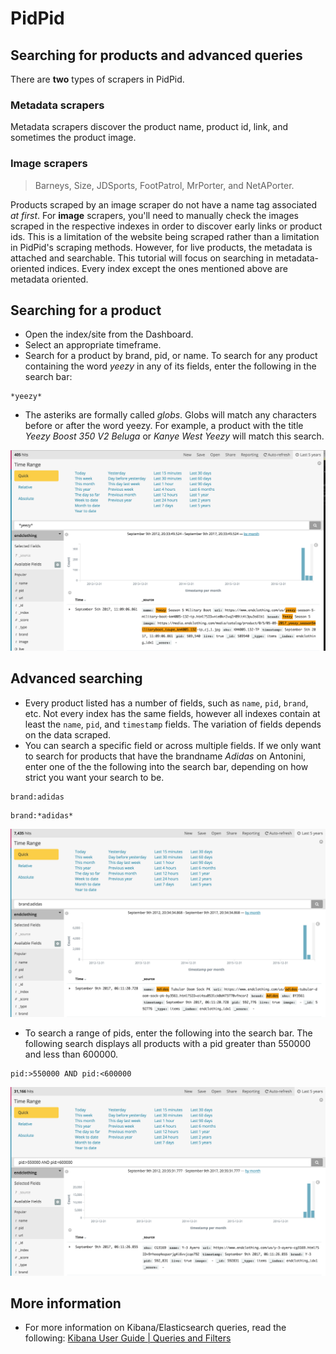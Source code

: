 # PidPid

## Searching for products and advanced queries

There are **two** types of scrapers in PidPid. 

### Metadata scrapers
Metadata scrapers discover the product name, product id, link, and sometimes the product image.

### Image scrapers
> Barneys, Size, JDSports, FootPatrol, MrPorter, and NetAPorter. 

Products scraped by an image scraper do not have a name tag associated *at first*. For **image** scrapers, you'll need to manually check the images scraped in the respective indexes in order to discover early links or product ids. This is a limitation of the website being scraped rather than a limitation in PidPid's scraping methods. However, for live products, the metadata is attached and searchable. This tutorial will focus on searching in metadata-oriented indices. Every index except the ones mentioned above are metadata oriented.

## Searching for a product
* Open the index/site from the Dashboard.
* Select an appropriate timeframe.
* Search for a product by brand, pid, or name. To search for any product containing the word *yeezy* in any of its fields, enter the following in the search bar:
```
*yeezy*
```

* The asteriks are formally called *globs*. Globs will match any characters before or after the word yeezy. For example, a product with the title *Yeezy Boost 350 V2 Beluga* or *Kanye West Yeezy* will match this search.

<a href="./images/searchglob.png" class="thumbnail">
<img src="./images/searchglob.png" alt="Searching for products using globs">
</a>


## Advanced searching
* Every product listed has a number of fields, such as `name`, `pid`, `brand`, etc. Not every index has the same fields, however all indexes contain at least the `name`, `pid`, and `timestamp` fields. The variation of fields depends on the data scraped.
* You can search a specific field or across multiple fields. If we only want to search for products that have the brandname *Adidas* on Antonini, enter one of the the following into the search bar, depending on how strict you want your search to be.
```
brand:adidas
```
```
brand:*adidas*
```

<a href="./images/searchbrand.png" class="thumbnail">
<img src="./images/searchbrand.png" alt="Searching for products via brand name">
</a>

* To search a range of pids, enter the following into the search bar. The following search displays all products with a pid greater than 550000 and less than 600000.
```
pid:>550000 AND pid:<600000
```

<a href="./images/searchbrand.png" class="thumbnail">
<img src="./images/searchpidrange.png" alt="Searching for products in a pid range">
</a>

## More information
* For more information on Kibana/Elasticsearch queries, read the following: [Kibana User Guide | Queries and Filters](https://www.elastic.co/guide/en/kibana/3.0/queries.html)